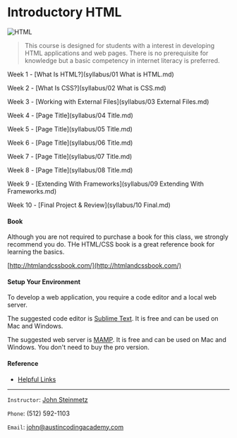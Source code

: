 Introductory HTML
========================
   ![HTML](images/html.png "HTML")   

> This course is designed for students with a interest in developing HTML applications and web pages. There is no prerequisite for knowledge but a basic competency in internet literacy is preferred. 

Week 1 - [What Is HTML?](syllabus/01 What is HTML.md)

Week 2 - [What Is CSS?](syllabus/02 What is CSS.md)

Week 3 - [Working with External Files](syllabus/03 External Files.md)

Week 4 - [Page Title](syllabus/04 Title.md)

Week 5 - [Page Title](syllabus/05 Title.md)

Week 6 - [Page Title](syllabus/06 Title.md)

Week 7 - [Page Title](syllabus/07 Title.md)

Week 8 - [Page Title](syllabus/08 Title.md)

Week 9 - [Extending With Frameworks](syllabus/09 Extending With Frameworks.md)

Week 10 - [Final Project & Review](syllabus/10 Final.md)

#### Book
Although you are not required to purchase a book for this class, we strongly recommend you do. THe HTML/CSS book is a great reference book for learning the basics.

[http://htmlandcssbook.com/](http://htmlandcssbook.com/)

#### Setup Your Environment
To develop a web application, you require a code editor and a local web server. 

The suggested code editor is [Sublime Text](http://www.sublimetext.com/). It is free and can be used on Mac and Windows. 

The suggested web server is [MAMP](http://www.mamp.info/en/). It is free and can be used on Mac and Windows. You don't need to buy the pro version. 

#### Reference
- [Helpful Links](Links.md)

***

`Instructor`: [John Steinmetz](http://johnsteinmetz.net)

`Phone`: (512) 592-1103

`Email`: john@austincodingacademy.com
